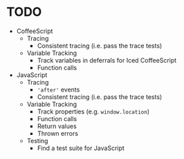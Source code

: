 # TODO

* CoffeeScript
    * Tracing
        * Consistent tracing (i.e. pass the trace tests)
    * Variable Tracking
        * Track variables in deferrals for Iced CoffeeScript
        * Function calls
* JavaScript
    * Tracing
        * `'after'` events
        * Consistent tracing (i.e. pass the trace tests)
    * Variable Tracking
        * Track properties (e.g. `window.location`)
        * Function calls
        * Return values
        * Thrown errors
    * Testing
        * Find a test suite for JavaScript

